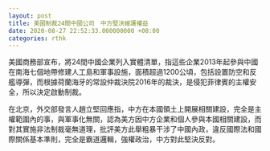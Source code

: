 ```yaml
---
layout: post
title: 美國制裁24間中國公司　中方堅決維護權益
date: 2020-08-27 22:52:33.000000000 +08:00
categories: rthk
---
```


美國商務部宣布，將24間中國企業列入實體清單，指這些企業2013年起參與中國在南海七個地帶修建人工島和軍事設施，面積超過1200公頃，包括設置防空和反艦導彈，而根據荷蘭海牙的常設仲裁決院2016年的裁決，是侵犯菲律賓的主權安全，所以決定啟動制裁。

在北京，外交部發言人趙立堅回應指，中方在本國領土上開展相關建設，完全是主權範圍內的事，與軍事化無關，認為美方因中方企業和個人參與本國相關建設，而對其實施非法制裁毫無道理，批評美方此舉粗暴干涉了中國內政，違反國際法和國際關係基本準則，完全是霸道邏輯，強權政治，中方對此堅決反對。
